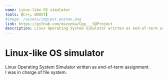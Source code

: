 ```yaml
---
name: Linux-like OS simulator
tools: [C++, BOOST]
#image: /assets/img/put.poznan.png
link: https://github.com/mszynka/Cpp___SOProject
description: Linux Operating System Simulator written as end-of-term assignment. I was in charge of file system.
---
```


# Linux-like OS simulator

Linux Operating System Simulator written as end-of-term assignment. <br>
I was in charge of file system.
